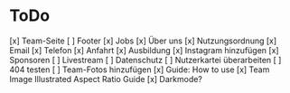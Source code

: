 # ToDo
[x] Team-Seite
[ ] Footer
    [x] Jobs
    [x] Über uns
    [x] Nutzungsordnung
    [x] Email
    [x] Telefon
    [x] Anfahrt
[x] Ausbildung
[x] Instagram hinzufügen
[x] Sponsoren
[ ] Livestream
[ ] Datenschutz
[ ] Nutzerkartei überarbeiten
[ ] 404 testen
[ ] Team-Fotos hinzufügen
[x] Guide: How to use
    [x] Team Image Illustrated Aspect Ratio Guide
[x] Darkmode?